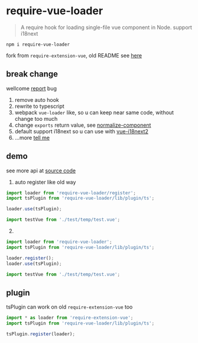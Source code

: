 # require-vue-loader

> A require hook for loading single-file vue component in Node. support i18next

`npm i require-vue-loader`

fork from `require-extension-vue`, old README see [here](README.old.md)

## break change

wellcome [report](https://github.com/bluelovers/require-extension-vue/issues) bug

1. remove auto hook
2. rewrite to typescript
3. webpack `vue-loader` like, so u can keep near same code, without change too much
4. change `exports` return value, see [normalize-component](lib/normalize-component.ts)
5. default support i18next so u can use with [vue-i18next2](https://github.com/bluelovers/vue-i18next2)
6. ...more [tell me](https://github.com/bluelovers/require-extension-vue/issues)

## demo

see more api at [source code](https://github.com/bluelovers/require-extension-vue)

1. auto register like old way

```javascript
import loader from 'require-vue-loader/register';
import tsPlugin from 'require-vue-loader/lib/plugin/ts';

loader.use(tsPlugin);

import testVue from './test/temp/test.vue';
```

2.

```javascript
import loader from 'require-vue-loader';
import tsPlugin from 'require-vue-loader/lib/plugin/ts';

loader.register();
loader.use(tsPlugin);

import testVue from './test/temp/test.vue';
```

## plugin

tsPlugin can work on old `require-extension-vue` too

```javascript
import * as loader from 'require-extension-vue';
import tsPlugin from 'require-vue-loader/lib/plugin/ts';

tsPlugin.register(loader);
```
